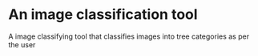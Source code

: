 <h1>An image classification tool </h1>

A image classifying tool that classifies images into tree categories as per the user 
